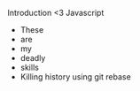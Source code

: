 Introduction
<3 Javascript

* These
* are
* my 
* deadly
* skills
* Killing history using git rebase